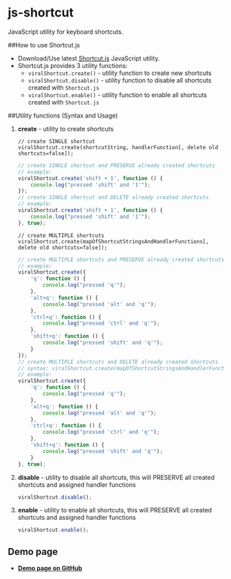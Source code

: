# js-shortcut
JavaScript utility for keyboard shortcuts.

##How to use Shortcut.js
* Download/Use latest [Shortcut.js](https://raw.githubusercontent.com/virallalakia/js-shortcut/master/dist/js/viral-shortcut-1.0.0.js) JavaScript utility.
* Shortcut.js provides 3 utility functions:
  * `viralShortcut.create()` - utility function to create new shortcuts
  * `viralShortcut.disable()` - utility function to disable all shortcuts created with `Shortcut.js`
  * `viralShortcut.enable()` - utility function to enable all shortcuts created with `Shortcut.js`


##Utility functions (Syntax and Usage)
1. **create** - utility to create shortcuts
	```
	// create SINGLE shortcut
	viralShortcut.create(shortcutString, handlerFunction[, delete old shortcuts=false]);
	```
	```javascript
	// create SINGLE shortcut and PRESERVE already created shortcuts
	// example:
	viralShortcut.create('shift + 1', function () {
		console.log("pressed 'shift' and '1'");
	});
	// create SINGLE shortcut and DELETE already created shortcuts
	// example:
	viralShortcut.create('shift + 1', function () {
		console.log("pressed 'shift' and '1'");
	}, true);
	```

	```
	// create MULTIPLE shortcuts
	viralShortcut.create(mapOfShortcutStringsAndHandlerFunctions[, delete old shortcuts=false]);
	```
	```javascript
	// create MULTIPLE shortcuts and PRESERVE already created shortcuts
	// example:
	viralShortcut.create({
		'q': function () {
			console.log("pressed 'q'");
		},
		'alt+q': function () {
			console.log("pressed 'alt' and 'q'");
		},
		'ctrl+q': function () {
			console.log("pressed 'ctrl' and 'q'");
		},
		'shift+q': function () {
			console.log("pressed 'shift' and 'q'");
		}
	});
	// create MULTIPLE shortcuts and DELETE already created shortcuts
	// syntax: viralShortcut.create(mapOfShortcutStringsAndHandlerFunctions[, delete old shortcuts=false]);
	// example:
	viralShortcut.create({
		'q': function () {
			console.log("pressed 'q'");
		},
		'alt+q': function () {
			console.log("pressed 'alt' and 'q'");
		},
		'ctrl+q': function () {
			console.log("pressed 'ctrl' and 'q'");
		},
		'shift+q': function () {
			console.log("pressed 'shift' and 'q'");
		}
	}, true);
	```

2. **disable** - utility to disable all shortcuts, this will PRESERVE all created shortcuts and assigned handler functions
	```javascript
	viralShortcut.disable();
	```

3. **enable** - utility to enable all shortcuts, this will PRESERVE all created shortcuts and assigned handler functions
	```javascript
	viralShortcut.enable();
	```

## Demo page
* **[Demo page on GitHub](https://virallalakia.github.io/js-shortcut/)**
